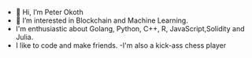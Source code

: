 - 👋 Hi, I’m Peter Okoth
- 👀 I’m interested in Blockchain and Machine Learning.
- I'm enthusiastic about Golang, Python, C++, R, JavaScript,Solidity and Julia.
- I like to code and make friends.
-I'm also a kick-ass chess player
